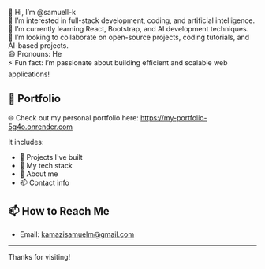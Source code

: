 👋 Hi, I’m @samuell-k  
👀 I’m interested in full-stack development, coding, and artificial intelligence.  
🌱 I’m currently learning React, Bootstrap, and AI development techniques.  
💞️ I’m looking to collaborate on open-source projects, coding tutorials, and AI-based projects.  
😄 Pronouns: He  
⚡ Fun fact: I’m passionate about building efficient and scalable web applications!

<!---
samuell-k/samuell-k is a ✨ special ✨ repository because its `README.md` (this file) appears on your GitHub profile.
You can click the Preview link to take a look at your changes.
--->

## 🔗 Portfolio
🌐 Check out my personal portfolio here: https://my-portfolio-5g4o.onrender.com

It includes:
- 📁 Projects I've built
- 🧠 My tech stack
- 🧩 About me
- 📫 Contact info


## 📫 How to Reach Me
- Email: kamazisamuelm@gmail.com

---

Thanks for visiting!
